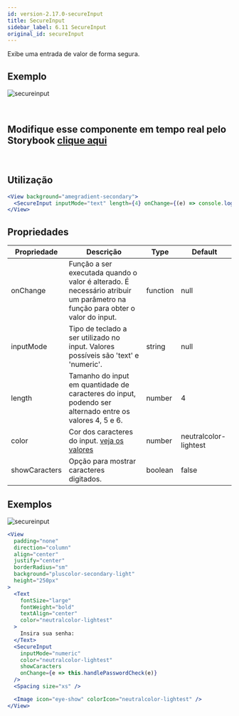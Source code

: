 ```yaml
---
id: version-2.17.0-secureInput
title: SecureInput
sidebar_label: 6.11 SecureInput
original_id: secureInput
---
```


Exibe uma entrada de valor de forma segura.

## Exemplo

![secureinput](assets/images_components/v2.0.0/secureinput.png)

<br>

## Modifique esse componente em tempo real pelo Storybook [clique aqui](https://ame-miniapp-components.calindra.com.br/storybook/?path=/story/intera%C3%A7%C3%B5es-secureinput--basic)

<br>

## Utilização

```jsx
<View background="amegradient-secondary">
  <SecureInput inputMode="text" length={4} onChange={(e) => console.log(e)} />
</View>
```

## Propriedades

| Propriedade   | Descrição                                                                                                                   | Type     | Default               |
| ------------- | --------------------------------------------------------------------------------------------------------------------------- | -------- | --------------------- |
| onChange      | Função a ser executada quando o valor é alterado. É necessário atribuir um parâmetro na função para obter o valor do input. | function | null                  |
| inputMode     | Tipo de teclado a ser utilizado no input. Valores possíveis são 'text' e 'numeric'.                                         | string   | null                  |
| length        | Tamanho do input em quantidade de caracteres do input, podendo ser alternado entre os valores 4, 5 e 6.                     | number   | 4                     |
| color         | Cor dos caracteres do input. [veja os valores](color.md)                                                                    | number   | neutralcolor-lightest |
| showCaracters | Opção para mostrar caracteres digitados.                                                                                    | boolean  | false                 |

## Exemplos

![secureinput](assets/images_components/v2.17.0/secureinput_ex1.png)

```jsx
<View
  padding="none"
  direction="column"
  align="center"
  justify="center"
  borderRadius="sm"
  background="pluscolor-secondary-light"
  height="250px"
>
  <Text
    fontSize="large"
    fontWeight="bold"
    textAlign="center"
    color="neutralcolor-lightest"
  >
    Insira sua senha:
  </Text>
  <SecureInput
    inputMode="numeric"
    color="neutralcolor-lightest"
    showCaracters
    onChange={e => this.handlePasswordCheck(e)}
  />
  <Spacing size="xs" />

  <Image icon="eye-show" colorIcon="neutralcolor-lightest" />
</View>
```
